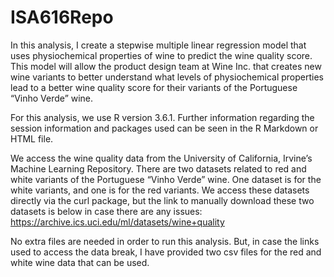 # ISA616Repo

In this analysis, I create a stepwise multiple linear regression model that uses physiochemical properties of wine to predict the wine quality score. 
This model will allow the product design team at Wine Inc. that creates new wine variants to better understand what levels of physiochemical properties 
lead to a better wine quality score for their variants of the Portuguese “Vinho Verde” wine.

For this analysis, we use R version 3.6.1. Further information regarding the session information and packages used can be seen in the R Markdown or HTML file. 

We access the wine quality data from the University of California, Irvine’s Machine Learning Repository. 
There are two datasets related to red and white variants of the Portuguese “Vinho Verde” wine. 
One dataset is for the white variants, and one is for the red variants. 
We access these datasets directly via the curl package, but the link to manually download these two datasets is below in case there are any issues:
https://archive.ics.uci.edu/ml/datasets/wine+quality

No extra files are needed in order to run this analysis. But, in case the links used to access the data break, I have provided two csv files for the red and white wine data that can be used.
